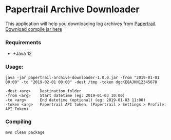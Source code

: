 # Papertrail Archive Downloader

This application will help you downloading log archives from [Papertrail](https://papertrailapp.com/).
[Download compile jar here](https://www.dropbox.com/s/h1r344x1d0neuih/papertrail-archive-downloader-1.0.0.jar?dl=0)

### Requirements

  - +Java 12

### Usage: 
    java -jar papertrail-archive-downloader-1.0.0.jar -from "2019-01-01 00:00" -to "2019-02-01 00:00" -dest /tmp -token dgcKE8AJKN12345678

    -dest <arg>    Destination folder
    -from <arg>    Start datetime (eg: 2019-01-03 10:00)
    -to <arg>      End datetime (optional) (eg: 2019-01-03 11:00)
    -token <arg>   Papertrail API token. (Papertrail > Settings > Profile: API Token)

### Compiling

    mvn clean package

